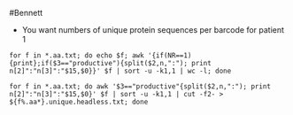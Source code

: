 #Bennett

+ You want numbers of unique protein sequences per barcode for patient 1
```
for f in *.aa.txt; do echo $f; awk '{if(NR==1){print};if($3=="productive"){split($2,n,":"); print n[2]":"n[3]":"$15,$0}}' $f | sort -u -k1,1 | wc -l; done
```
```
for f in *.aa.txt; do awk '$3=="productive"{split($2,n,":"); print n[2]":"n[3]":"$15,$0}' $f | sort -u -k1,1 | cut -f2- > ${f%.aa*}.unique.headless.txt; done
```
